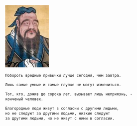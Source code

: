 <!--2016-04-17 09:57:05-->
<img src="konfuciy.jpg">


    Побороть вредные привычки лучше сегодня, чем завтра.

>

    Лишь самые умные и самые глупые не могут измениться.

>

    Тот, кто, дожив до сорока лет, вызывает лишь неприязнь, -
    конченый человек.

>

    Благородные люди живут в согласии с другими людьми, 
    но не следуют за другими людьми, низкие следуют 
    за другими людьми, но не живут с ними в согласии.